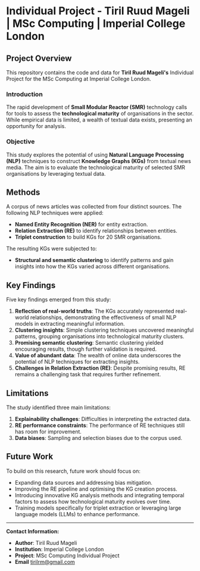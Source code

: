 # Individual Project - Tiril Ruud Mageli | MSc Computing | Imperial College London

## Project Overview
This repository contains the code and data for **Tiril Ruud Mageli's** Individual Project for the MSc Computing at Imperial College London.

### Introduction
The rapid development of **Small Modular Reactor (SMR)** technology calls for tools to assess the **technological maturity** of organisations in the sector. While empirical data is limited, a wealth of textual data exists, presenting an opportunity for analysis.

### Objective
This study explores the potential of using **Natural Language Processing (NLP)** techniques to construct **Knowledge Graphs (KGs)** from textual news media. The aim is to evaluate the technological maturity of selected SMR organisations by leveraging textual data.

## Methods
A corpus of news articles was collected from four distinct sources. The following NLP techniques were applied:
- **Named Entity Recognition (NER)** for entity extraction.
- **Relation Extraction (RE)** to identify relationships between entities.
- **Triplet construction** to build KGs for 20 SMR organisations.

The resulting KGs were subjected to:
- **Structural and semantic clustering** to identify patterns and gain insights into how the KGs varied across different organisations.

## Key Findings
Five key findings emerged from this study:
1. **Reflection of real-world truths**: The KGs accurately represented real-world relationships, demonstrating the effectiveness of small NLP models in extracting meaningful information.
2. **Clustering insights**: Simple clustering techniques uncovered meaningful patterns, grouping organisations into technological maturity clusters.
3. **Promising semantic clustering**: Semantic clustering yielded encouraging results, though further validation is required.
4. **Value of abundant data**: The wealth of online data underscores the potential of NLP techniques for extracting insights.
5. **Challenges in Relation Extraction (RE)**: Despite promising results, RE remains a challenging task that requires further refinement.

## Limitations
The study identified three main limitations:
1. **Explainability challenges**: Difficulties in interpreting the extracted data.
2. **RE performance constraints**: The performance of RE techniques still has room for improvement.
3. **Data biases**: Sampling and selection biases due to the corpus used.

## Future Work
To build on this research, future work should focus on:
- Expanding data sources and addressing bias mitigation.
- Improving the RE pipeline and optimising the KG creation process.
- Introducing innovative KG analysis methods and integrating temporal factors to assess how technological maturity evolves over time.
- Training models specifically for triplet extraction or leveraging large language models (LLMs) to enhance performance.

---

**Contact Information:**
- **Author**: Tiril Ruud Mageli
- **Institution**: Imperial College London
- **Project**: MSc Computing Individual Project
- **Email** tirilrm@gmail.com